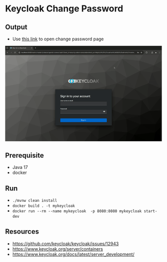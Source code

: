 # Keycloak Change Password

## Output

- Use [this link](http://localhost:8080/realms/master/protocol/openid-connect/auth?kc_action=UPDATE_PASSWORD&client_id=security-admin-console&redirect_uri=http%3A%2F%2Flocalhost%3A8080%2Fadmin%2Fmaster%2Fconsole%2F%23%2Fmaster%2Fclients&state=676c0ba0-2d81-4c31-ab57-f9cd477683cf&response_mode=query&response_type=code&scope=openid&nonce=403c68db-116c-4617-811b-a40af4f2320c&code_challenge=ej2NB5B6TGV-zOlN6Caix_wzohMF3v5OXfiBwiFS9-I&code_challenge_method=S256) to open change password page

![](https://github.com/m-serag-lab/keycloak-change-password/blob/main/result.gif)

## Prerequisite
- Java 17
- docker

## Run

- `./mvnw clean install`
- `docker build . -t mykeycloak`
- `docker run --rm --name mykeycloak  -p 8080:8080 mykeycloak start-dev`

## Resources
- https://github.com/keycloak/keycloak/issues/12943
- https://www.keycloak.org/server/containers
- https://www.keycloak.org/docs/latest/server_development/
